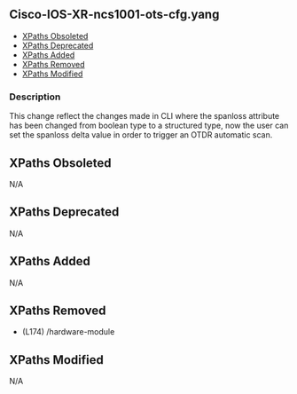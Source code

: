 ## Cisco-IOS-XR-ncs1001-ots-cfg.yang

- [XPaths Obsoleted](#xpaths-obsoleted)
- [XPaths Deprecated](#xpaths-deprecated)
- [XPaths Added](#xpaths-added)
- [XPaths Removed](#xpaths-removed)
- [XPaths Modified](#xpaths-modified)

### Description

This change reflect the changes made in CLI where the spanloss attribute has been changed from boolean type to a structured type, now the user can set the spanloss delta value in order to trigger an OTDR automatic scan.

## XPaths Obsoleted

N/A

## XPaths Deprecated

N/A

## XPaths Added

N/A

## XPaths Removed

- (L174)	/hardware-module

## XPaths Modified

N/A

